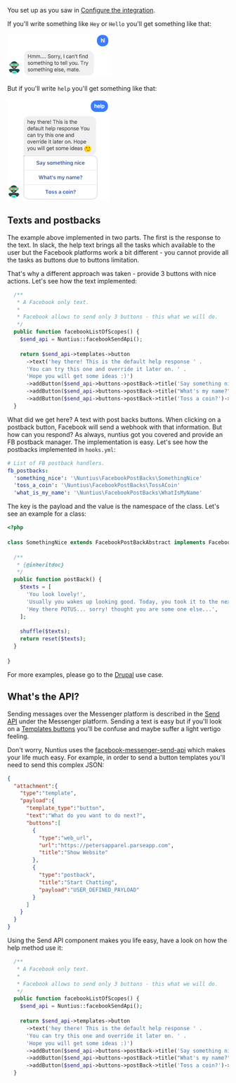 You set up as you saw in 
[Configure the integration](Webhooks/Facebook/Configure_the_integration.html).

If you'll write something like `Hey` or `Hello` you'll get something like that:

![Facebook ste 3](../../images/facebook/engage-1.png)

But if you'll write `help` you'll get something like that:

![Facebook ste 3](../../images/facebook/engage-2.png)

## Texts and postbacks

The example above implemented in two parts. The first is the response to the 
text. In slack, the help text brings all the tasks which available to the user
but the Facebook platforms work a bit different - you cannot provide all the
tasks as buttons due to buttons limitation. 

That's why a different approach was taken - provide 3 buttons with nice actions.
Let's see how the text implemented:
```php
  /**
   * A Facebook only text.
   *
   * Facebook allows to send only 3 buttons - this what we will do.
   */
  public function facebookListOfScopes() {
    $send_api = Nuntius::facebookSendApi();

    return $send_api->templates->button
      ->text('hey there! This is the default help response ' .
      'You can try this one and override it later on. ' .
      'Hope you will get some ideas :)')
      ->addButton($send_api->buttons->postBack->title('Say something nice')->payload('something_nice'))
      ->addButton($send_api->buttons->postBack->title("What's my name?")->payload('what_is_my_name'))
      ->addButton($send_api->buttons->postBack->title('Toss a coin?')->payload('toss_a_coin'));
  }
```

What did we get here? A text with post backs buttons. When clicking on a 
postback button, Facebook will send a webhook with that information. But how can
you respond? As always, nuntius got you covered and provide an FB postback 
manager. The implementation is easy. Let's see how the postbacks implemented in 
`hooks.yml`:
```yml
# List of FB postback handlers.
fb_postbacks:
  'something_nice': '\Nuntius\FacebookPostBacks\SomethingNice'
  'toss_a_coin': '\Nuntius\FacebookPostBacks\TossACoin'
  'what_is_my_name': '\Nuntius\FacebookPostBacks\WhatIsMyName'
```

The key is the payload and the value is the namespace of the class. Let's see an
example for a class:
```php
<?php

class SomethingNice extends FacebookPostBackAbstract implements FacebookPostBackInterface {

  /**
   * {@inheritdoc}
   */
  public function postBack() {
    $texts = [
      'You look lovely!',
      'Usually you wakes up looking good. Today, you took it to the next level!',
      'Hey there POTUS... sorry! thought you are some one else...',
    ];

    shuffle($texts);
    return reset($texts);
  }

}
```
For more examples, please go to the [Drupal](http://localhost:3000/Use_cases/Drupal/Intro.html)
use case.

## What's the API?

Sending messages over the Messenger platform is described in the 
[Send API](https://developers.facebook.com/docs/messenger-platform/send-api-reference)
under the Messenger platform. Sending a text is easy but if you'll look on a
[Templates buttons](https://developers.facebook.com/docs/messenger-platform/send-api-reference/button-template)
you'll be confuse and maybe suffer a light vertigo feeling.

Don't worry, Nuntius uses the [facebook-messenger-send-api](https://github.com/RoySegall/facebook-messenger-send-api)
which makes your life much easy. For example, in order to send a button 
templates you'll need to send this complex JSON:
```JSON
{
  "attachment":{
    "type":"template",
    "payload":{
      "template_type":"button",
      "text":"What do you want to do next?",
      "buttons":[
        {
          "type":"web_url",
          "url":"https://petersapparel.parseapp.com",
          "title":"Show Website"
        },
        {
          "type":"postback",
          "title":"Start Chatting",
          "payload":"USER_DEFINED_PAYLOAD"
        }
      ]
    }
  }
}
```

Using the Send API component makes you life easy, have a look on how the help
method use it:
```php
  /**
   * A Facebook only text.
   *
   * Facebook allows to send only 3 buttons - this what we will do.
   */
  public function facebookListOfScopes() {
    $send_api = Nuntius::facebookSendApi();

    return $send_api->templates->button
      ->text('hey there! This is the default help response ' .
      'You can try this one and override it later on. ' .
      'Hope you will get some ideas :)')
      ->addButton($send_api->buttons->postBack->title('Say something nice')->payload('something_nice'))
      ->addButton($send_api->buttons->postBack->title("What's my name?")->payload('what_is_my_name'))
      ->addButton($send_api->buttons->postBack->title('Toss a coin?')->payload('toss_a_coin'));
  }
```